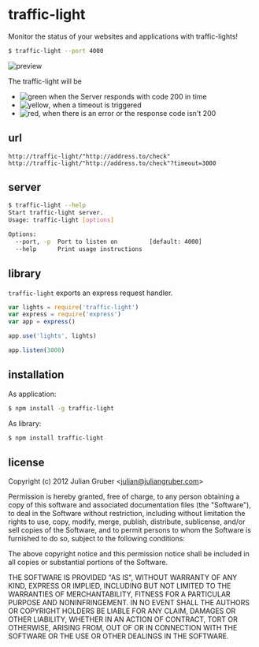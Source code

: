 # traffic-light

Monitor the status of your websites and applications with traffic-lights!

```bash
$ traffic-light --port 4000
```

![preview](http://f.cl.ly/items/3E2r0E0F3G0C3r0A0T3X/Screen%20Shot%202013-01-14%20at%205.57.58%20PM.png)

The traffic-light will be

* ![green](https://raw.github.com/juliangruber/traffic-light/master/images/green.png) when the Server responds with code 200 in time
* ![yellow](https://raw.github.com/juliangruber/traffic-light/master/images/yellow.png), when a timeout is triggered
* ![red](https://raw.github.com/juliangruber/traffic-light/master/images/red.png), when there is an error or the response code isn't 200

## url

```
http://traffic-light/"http://address.to/check"
http://traffic-light/"http://address.to/check"?timeout=3000
```

## server

```bash
$ traffic-light --help
Start traffic-light server.
Usage: traffic-light [options]

Options:
  --port, -p  Port to listen on         [default: 4000]
  --help      Print usage instructions

```

## library

`traffic-light` exports an express request handler.

```js
var lights = require('traffic-light')
var express = require('express')
var app = express()

app.use('lights', lights)

app.listen(3000)
```

## installation

As application:

```bash
$ npm install -g traffic-light
```

As library:

```bash
$ npm install traffic-light
```

## license

Copyright (c) 2012 Julian Gruber &lt;julian@juliangruber.com&gt;

Permission is hereby granted, free of charge, to any person obtaining a copy of this software and associated documentation files (the "Software"), to deal in the Software without restriction, including without limitation the rights to use, copy, modify, merge, publish, distribute, sublicense, and/or sell copies of the Software, and to permit persons to whom the Software is furnished to do so, subject to the following conditions:

The above copyright notice and this permission notice shall be included in all copies or substantial portions of the Software.

THE SOFTWARE IS PROVIDED "AS IS", WITHOUT WARRANTY OF ANY KIND, EXPRESS OR IMPLIED, INCLUDING BUT NOT LIMITED TO THE WARRANTIES OF MERCHANTABILITY, FITNESS FOR A PARTICULAR PURPOSE AND NONINFRINGEMENT. IN NO EVENT SHALL THE AUTHORS OR COPYRIGHT HOLDERS BE LIABLE FOR ANY CLAIM, DAMAGES OR OTHER LIABILITY, WHETHER IN AN ACTION OF CONTRACT, TORT OR OTHERWISE, ARISING FROM, OUT OF OR IN CONNECTION WITH THE SOFTWARE OR THE USE OR OTHER DEALINGS IN THE SOFTWARE.

